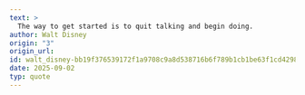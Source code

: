 ```yaml
---
text: >
  The way to get started is to quit talking and begin doing.
author: Walt Disney
origin: "3"
origin_url: 
id: walt_disney-bb19f376539172f1a9708c9a8d538716b6f789b1cb1be63f1cd4298eecb669b1
date: 2025-09-02
typ: quote
---
```

